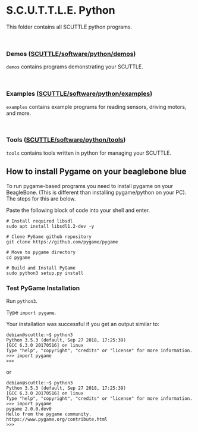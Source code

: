 # S.C.U.T.T.L.E. Python
This folder contains all SCUTTLE python programs.

<br>

### Demos ([SCUTTLE/software/python/demos](https://github.com/MXET/SCUTTLE/tree/master/software/python/demos))

```demos``` contains programs demonstrating your SCUTTLE.

<br>

### Examples ([SCUTTLE/software/python/examples](https://github.com/MXET/SCUTTLE/tree/master/software/python/examples))

```examples``` contains example programs for reading sensors, driving motors, and more.

<br>


### Tools ([SCUTTLE/software/python/tools](https://github.com/MXET/SCUTTLE/tree/master/software/python/tools))

```tools``` contains tools written in python for managing your SCUTTLE.


## How to install Pygame on your beaglebone blue
To run pygame-based programs you need to install pygame on your BeagleBone.  (This is different than installing pygame/python on your PC). The steps for this are below.

Paste the following block of code into your shell and enter.

```
# Install required libsdl
sudo apt install libsdl1.2-dev -y

# Clone PyGame github repository
git clone https://github.com/pygame/pygame

# Move to pygame directory
cd pygame

# Build and Install PyGame
sudo python3 setup.py install
```
### Test PyGame Installation

Run ```python3```.

Type ```import pygame```.

Your installation was successful if you get an output similar to:
```
debian@scuttle:~$ python3
Python 3.5.3 (default, Sep 27 2018, 17:25:39)
[GCC 6.3.0 20170516] on linux
Type "help", "copyright", "credits" or "license" for more information.
>>> import pygame
>>>
```
or
```
debian@scuttle:~$ python3
Python 3.5.3 (default, Sep 27 2018, 17:25:39) 
[GCC 6.3.0 20170516] on linux
Type "help", "copyright", "credits" or "license" for more information.
>>> import pygame
pygame 2.0.0.dev0
Hello from the pygame community. https://www.pygame.org/contribute.html
>>> 
